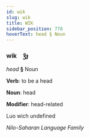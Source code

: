 ```yaml
---
id: wik
slug: wik
title: WİK
sidebar_position: 778
hoverText: head § Noun
---
```


### wik&emsp;<span kind="abugida">ʒ̑ɟ</span>

*head* **§** Noun

**Verb**: to be a head

**Noun**: head

**Modifier**: head-related

Luo wich undefined

*Nilo-Saharan Language Family*